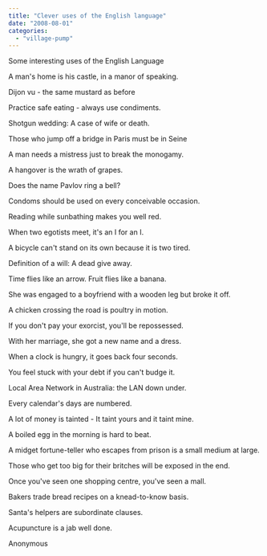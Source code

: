 ```yaml
---
title: "Clever uses of the English language"
date: "2008-08-01"
categories: 
  - "village-pump"
---
```


Some interesting uses of the English Language

A man's home is his castle, in a manor of speaking.

Dijon vu - the same mustard as before

Practice safe eating - always use condiments.

Shotgun wedding: A case of wife or death.

Those who jump off a bridge in Paris must be in Seine

A man needs a mistress just to break the monogamy.

A hangover is the wrath of grapes.

Does the name Pavlov ring a bell?

Condoms should be used on every conceivable occasion.

Reading while sunbathing makes you well red.

When two egotists meet, it's an I for an I.

A bicycle can't stand on its own because it is two tired.

Definition of a will: A dead give away.

Time flies like an arrow. Fruit flies like a banana.

She was engaged to a boyfriend with a wooden leg but broke it off.

A chicken crossing the road is poultry in motion.

If you don't pay your exorcist, you'll be repossessed.

With her marriage, she got a new name and a dress.

When a clock is hungry, it goes back four seconds.

You feel stuck with your debt if you can't budge it.

Local Area Network in Australia: the LAN down under.

Every calendar's days are numbered.

A lot of money is tainted - It taint yours and it taint mine.

A boiled egg in the morning is hard to beat.

A midget fortune-teller who escapes from prison is a small medium at large.

Those who get too big for their britches will be exposed in the end.

Once you've seen one shopping centre, you've seen a mall.

Bakers trade bread recipes on a knead-to-know basis.

Santa's helpers are subordinate clauses.

Acupuncture is a jab well done.

Anonymous
